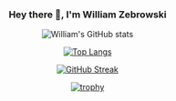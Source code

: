<div align="center">
  
  ### Hey there 👋, I'm William Zebrowski
  ![William's GitHub stats](https://github-readme-stats.vercel.app/api?username=williamzebrowski&show_icons=true&include_all_commits=true&count_private=true&show=prs&theme=radical)
  
  [![Top Langs](https://github-readme-stats.vercel.app/api/top-langs/?username=williamzebrowski&layout=compact&hide_border=true&theme=radical)](https://github.com/anuraghazra/github-readme-stats)
  
  [![GitHub Streak](https://streak-stats.demolab.com/?user=williamzebrowski&theme=radical&hide_border=true)](https://git.io/streak-stats)
  
  [![trophy](https://github-profile-trophy.vercel.app/?username=williamzebrowski&theme=radical&no-bg=true&no-frame=true&margin-w=5)](https://github.com/ryo-ma/github-profile-trophy)
  
</div>
